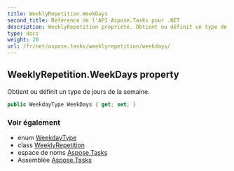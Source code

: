 ```yaml
---
title: WeeklyRepetition.WeekDays
second_title: Référence de l'API Aspose.Tasks pour .NET
description: WeeklyRepetition propriété. Obtient ou définit un type de jours de la semaine.
type: docs
weight: 20
url: /fr/net/aspose.tasks/weeklyrepetition/weekdays/
---
```

## WeeklyRepetition.WeekDays property

Obtient ou définit un type de jours de la semaine.

```csharp
public WeekdayType WeekDays { get; set; }
```

### Voir également

* enum [WeekdayType](../../weekdaytype/)
* class [WeeklyRepetition](../)
* espace de noms [Aspose.Tasks](../../weeklyrepetition/)
* Assemblée [Aspose.Tasks](../../../)


